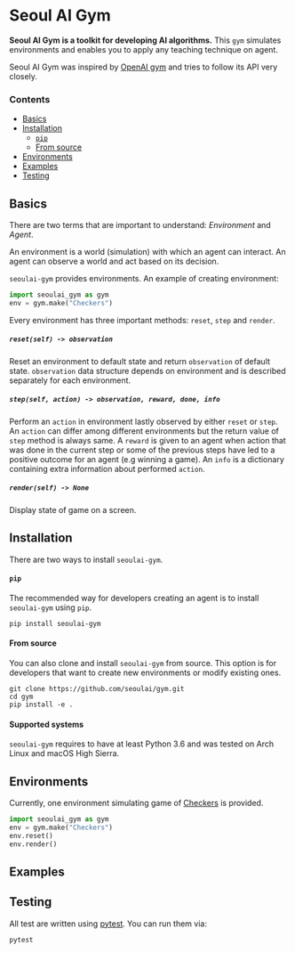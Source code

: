 # Seoul AI Gym

**Seoul AI Gym is a toolkit for developing AI algorithms.**
This `gym` simulates environments and enables you to apply any teaching technique on agent.

Seoul AI Gym was inspired by [OpenAI gym](https://github.com/openai/gym) and tries to follow its API very closely.


### Contents
* [Basics](https://github.com/martinkersner/checkers#basics)
* [Installation](https://github.com/martinkersner/checkers#installation)
  * [`pip`](https://github.com/martinkersner/checkers#pip)
  * [From source](https://github.com/martinkersner/checkers#from-source)
* [Environments](https://github.com/martinkersner/checkers#environments)
* [Examples](https://github.com/martinkersner/checkers#examples)
* [Testing](https://github.com/martinkersner/checkers#testing)

## Basics
There are two terms that are important to understand: *Environment* and *Agent*.

An environment is a world (simulation) with which an agent can interact.
An agent can observe a world and act based on its decision.

`seoulai-gym` provides environments.
An example of creating environment:

```python
import seoulai_gym as gym
env = gym.make("Checkers")
```

Every environment has three important methods: `reset`, `step` and `render`.

##### `reset(self) -> observation`
Reset an environment to default state and return `observation` of default state.
`observation` data structure depends on environment and is described separately for each environment.

##### `step(self, action) -> observation, reward, done, info`
Perform an `action` in environment lastly observed by either `reset` or `step`.
An `action` can differ among different environments but the return value of `step` method is always same.
A `reward` is given to an agent when action that was done in the current step or some of the previous steps have led to a positive outcome for an agent (e.g winning a game).
An `info` is a dictionary containing extra information about performed `action`.

##### `render(self) -> None`
Display state of game on a screen.


## Installation
There are two ways to install `seoulai-gym`.

#### `pip`
The recommended way for developers creating an agent is to install `seoulai-gym` using `pip`.
```
pip install seoulai-gym
```

#### From source
You can also clone and install `seoulai-gym` from source.
This option is for developers that want to create new environments or modify existing ones.

```shell
git clone https://github.com/seoulai/gym.git
cd gym
pip install -e .
```

#### Supported systems
`seoulai-gym` requires to have at least Python 3.6 and was tested on Arch Linux and macOS High Sierra.

## Environments
Currently, one environment simulating game of [Checkers](https://en.wikipedia.org/wiki/Draughts) is provided.

```python
import seoulai_gym as gym
env = gym.make("Checkers")
env.reset()
env.render()
```

## Examples

## Testing
All test are written using [pytest](http://doc.pytest.org/).
You can run them via:

```
pytest
```

